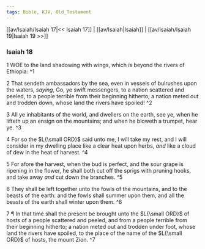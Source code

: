 ```yaml
---
tags: Bible, KJV, Old_Testament
---
```


[[av/Isaiah/Isaiah 17|<< Isaiah 17]] | [[av/Isaiah|Isaiah]] | [[av/Isaiah/Isaiah 19|Isaiah 19 >>]]

### Isaiah 18

1 WOE to the land shadowing with wings, which _is_ beyond the rivers of Ethiopia: ^1

2 That sendeth ambassadors by the sea, even in vessels of bulrushes upon the waters, _saying_, Go, ye swift messengers, to a nation scattered and peeled, to a people terrible from their beginning hitherto; a nation meted out and trodden down, whose land the rivers have spoiled! ^2

3 All ye inhabitants of the world, and dwellers on the earth, see ye, when he lifteth up an ensign on the mountains; and when he bloweth a trumpet, hear ye. ^3

4 For so the $L{\small ORD}$ said unto me, I will take my rest, and I will consider in my dwelling place like a clear heat upon herbs, _and_ like a cloud of dew in the heat of harvest. ^4

5 For afore the harvest, when the bud is perfect, and the sour grape is ripening in the flower, he shall both cut off the sprigs with pruning hooks, and take away _and_ cut down the branches. ^5

6 They shall be left together unto the fowls of the mountains, and to the beasts of the earth: and the fowls shall summer upon them, and all the beasts of the earth shall winter upon them. ^6

7 ¶ In that time shall the present be brought unto the $L{\small ORD}$ of hosts of a people scattered and peeled, and from a people terrible from their beginning hitherto; a nation meted out and trodden under foot, whose land the rivers have spoiled, to the place of the name of the $L{\small ORD}$ of hosts, the mount Zion. ^7

